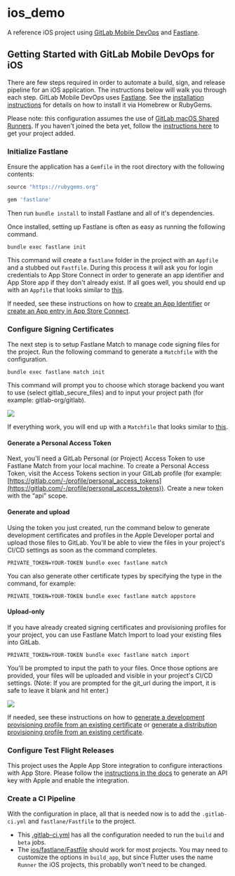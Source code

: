 # ios_demo

A reference iOS project using [GitLab Mobile DevOps](https://about.gitlab.com/handbook/engineering/incubation/mobile-devops/) and [Fastlane](http://fastlane.tools/).

## Getting Started with GitLab Mobile DevOps for iOS

There are few steps required in order to automate a build, sign, and release pipeline for an iOS application. The instructions below will walk you through each step. GitLab Mobile DevOps uses [Fastlane](http://fastlane.tools/). See the [installation instructions](https://docs.fastlane.tools/getting-started/ios/setup/) for details on how to install it via Homebrew or RubyGems. 

Please note: this configuration assumes the use of [GitLab macOS Shared Runners](https://docs.gitlab.com/ee/ci/runners/saas/macos_saas_runner.html). If you haven't joined the beta yet, follow the [instructions here](https://gitlab.com/gitlab-com/runner-saas-macos-access-requests/-/issues/new) to get your project added.

### Initialize Fastlane

Ensure the application has a `Gemfile` in the root directory with the following contents:

```ruby
source "https://rubygems.org"

gem 'fastlane'
```

Then run `bundle install` to install Fastlane and all of it's dependencies.

Once installed, setting up Fastlane is often as easy as running the following command.

```
bundle exec fastlane init
```

This command will create a `fastlane` folder in the project with an `Appfile` and a stubbed out `Fastfile`. During this process it will ask you for login credentials to App Store Connect in order to generate an app identifier and App Store app if they don't already exist. If all goes well, you should end up with an `Appfile` that looks similar to [this](https://gitlab.com/gitlab-org/incubation-engineering/mobile-devops/demo-projects/ios-demo/-/blob/main/fastlane/Appfile).

If needed, see these instructions on how to [create an App Identifier](https://about.gitlab.com/handbook/engineering/incubation/mobile-devops/guides.html#how-to-create-an-app-identifier-in-the-apple-developer-portal) or [create an App entry in App Store Connect](https://about.gitlab.com/handbook/engineering/incubation/mobile-devops/guides.html#how-to-create-an-app-entry-in-app-store-connect).

### Configure Signing Certificates

The next step is to setup Fastlane Match to manage code signing files for the project. Run the following command to generate a `Matchfile` with the configuration.

```
bundle exec fastlane match init
```

This command will prompt you to choose which storage backend you want to use (select gitlab_secure_files) and to input your project path (for example: gitlab-org/gitlab). 

![](https://about.gitlab.com/images/blogimages/2022-09-19-mobile-devops-with-gitlab-part-3-code-signing-for-ios-with-gitlab-and-fastlane/match-init.png)

If everything work, you will end up with a `Matchfile` that looks similar to [this](https://gitlab.com/gitlab-org/incubation-engineering/mobile-devops/demo-projects/ios-demo/-/blob/main/fastlane/Matchfile).

#### Generate a Personal Access Token

Next, you'll need a GitLab Personal (or Project) Access Token to use Fastlane Match from your local machine. To create a Personal Access Token, visit the Access Tokens section in your GitLab profile (for example: [https://gitlab.com/-/profile/personal_access_tokens](https://gitlab.com/-/profile/personal_access_tokens)). Create a new token with the “api” scope.

#### Generate and upload

Using the token you just created, run the command below to generate development certificates and profiles in the Apple Developer portal and upload those files to GitLab. You'll be able to view the files in your project's CI/CD settings as soon as the command completes.

```
PRIVATE_TOKEN=YOUR-TOKEN bundle exec fastlane match 
```

You can also generate other certificate types by specifying the type in the command, for example:

```
PRIVATE_TOKEN=YOUR-TOKEN bundle exec fastlane match appstore
```

#### Upload-only

If you have already created signing certificates and provisioning profiles for your project, you can use Fastlane Match Import to load your existing files into GitLab. 

```
PRIVATE_TOKEN=YOUR-TOKEN bundle exec fastlane match import
```
You'll be prompted to input the path to your files. Once those options are provided, your files will be uploaded and visible in your project's CI/CD settings. (Note: If you are prompted for the git_url during the import, it is safe to leave it blank and hit enter.)

![](https://about.gitlab.com/images/blogimages/2022-09-19-mobile-devops-with-gitlab-part-3-code-signing-for-ios-with-gitlab-and-fastlane/match-import.png)

If needed, see these instructions on how to [generate a development provisioning profile from an existing certificate](https://about.gitlab.com/handbook/engineering/incubation/mobile-devops/guides.html#how-to-generate-a-development-provisioning-profile-from-an-existing-certificate) or [generate a distribution provisioning profile from an existing certificate](https://about.gitlab.com/handbook/engineering/incubation/mobile-devops/guides.html#how-to-generate-a-distribution-provisioning-profile-from-an-existing-certificate).

### Configure Test Flight Releases

This project uses the Apple App Store integration to configure interactions with App Store. Please follow the [instructions in the docs](https://docs.gitlab.com/ee/user/project/integrations/apple_app_store.html) to generate an API key with Apple and enable the integration. 


### Create a CI Pipeline

With the configuration in place, all that is needed now is to add the `.gitlab-ci.yml` and `fastlane/Fastfile` to the project.

* This [.gitlab-ci.yml](https://gitlab.com/gitlab-org/incubation-engineering/mobile-devops/demo-projects/ios-demo/-/blob/main/.gitlab-ci.yml) has all the configuration needed to run the `build` and `beta` jobs.
* The [ios/fastlane/Fastfile](https://gitlab.com/gitlab-org/incubation-engineering/mobile-devops/demo-projects/ios-demo/-/blob/main/fastlane/Fastfile) should work for most projects. You may need to customize the options in `build_app`, but since Flutter uses the name `Runner` the iOS projects, this probablly won't need to be changed.

